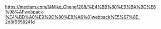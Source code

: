 https://medium.com/@Mike_Cheng1208/%E4%BB%80%E9%BA%BC%E6%98%AFwebpack-%E4%BD%A0%E9%9C%80%E8%A6%81webpack%E5%97%8E-2d8f9658241d

